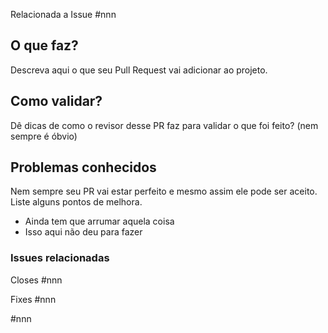 Relacionada a Issue #nnn

## O que faz?

Descreva aqui o que seu Pull Request vai adicionar ao projeto.

## Como validar?

Dê dicas de como o revisor desse PR faz para validar o que foi feito?
(nem sempre é óbvio)

## Problemas conhecidos

Nem sempre seu PR vai estar perfeito e mesmo assim ele pode ser aceito.
Liste alguns pontos de melhora.

* Ainda tem que arrumar aquela coisa
* Isso aqui não deu para fazer

### Issues relacionadas

Closes #nnn

Fixes #nnn

\#nnn
